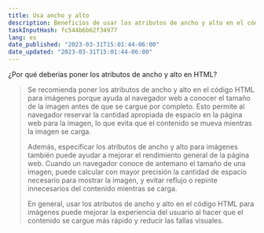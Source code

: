 ```yaml
---
title: Usa ancho y alto
description: Beneficios de usar los atributos de ancho y alto en el código HTML
taskInputHash: fc544b6b62f34977
lang: es
date_published: "2023-03-31T15:01:44-06:00"
date_updated: "2023-03-31T15:01:44-06:00"
---
```

¿Por qué deberías poner los atributos de ancho y alto en HTML?

> Se recomienda poner los atributos de ancho y alto en el código HTML para imágenes porque ayuda al navegador web a conocer el tamaño de la imagen antes de que se cargue por completo. Esto permite al navegador reservar la cantidad apropiada de espacio en la página web para la imagen, lo que evita que el contenido se mueva mientras la imagen se carga.
> 
> Además, especificar los atributos de ancho y alto para imágenes también puede ayudar a mejorar el rendimiento general de la página web. Cuando un navegador conoce de antemano el tamaño de una imagen, puede calcular con mayor precisión la cantidad de espacio necesario para mostrar la imagen, y evitar reflujo o repinte innecesarios del contenido mientras se carga.
> 
> En general, usar los atributos de ancho y alto en el código HTML para imágenes puede mejorar la experiencia del usuario al hacer que el contenido se cargue más rápido y reducir las fallas visuales.
